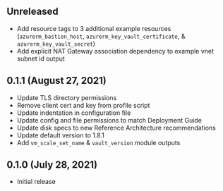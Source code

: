 ## Unreleased

* Add resource tags to 3 additional example resources (`azurerm_bastion_host`, `azurerm_key_vault_certificate`, & `azurerm_key_vault_secret`)
* Add explicit NAT Gateway association dependency to example vnet subnet id output

## 0.1.1 (August 27, 2021)

* Update TLS directory permissions
* Remove client cert and key from profile script
* Update indentation in configuration file
* Update config and file permissions to match Deployment Guide
* Update disk specs to new Reference Architecture recommendations
* Update default version to 1.8.1
* Add `vm_scale_set_name` & `vault_version` module outputs

## 0.1.0 (July 28, 2021)

* Initial release
